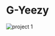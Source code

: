 # G-Yeezy


![project 1 ](https://user-images.githubusercontent.com/81652098/119767398-95446e00-be6b-11eb-834a-c147e879682b.gif)
